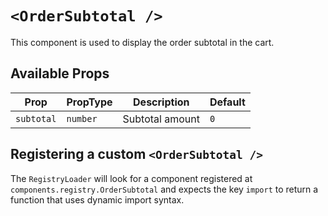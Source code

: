 # `<OrderSubtotal />`

This component is used to display the order subtotal in the cart.

## Available Props

| Prop       | PropType | Description     | Default |
| ---------- | -------- | --------------- | ------- |
| `subtotal` | `number` | Subtotal amount | `0`     |

## Registering a custom `<OrderSubtotal />`

The `RegistryLoader` will look for a component registered at `components.registry.OrderSubtotal` and expects the key `import` to return a function that uses dynamic import syntax.
